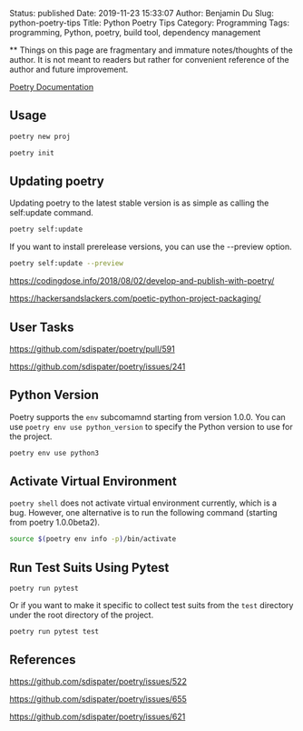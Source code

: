 Status: published
Date: 2019-11-23 15:33:07
Author: Benjamin Du
Slug: python-poetry-tips
Title: Python Poetry Tips
Category: Programming
Tags: programming, Python, poetry, build tool, dependency management

**
Things on this page are fragmentary and immature notes/thoughts of the author.
It is not meant to readers but rather for convenient reference of the author and future improvement.


[Poetry Documentation](https://poetry.eustace.io/docs/)

## Usage

```Bash
poetry new proj
```

```Bash
poetry init
```

## Updating poetry

Updating poetry to the latest stable version is as simple as calling the self:update command.

```Bash
poetry self:update
```

If you want to install prerelease versions, you can use the --preview option.

```Bash
poetry self:update --preview
```

https://codingdose.info/2018/08/02/develop-and-publish-with-poetry/

https://hackersandslackers.com/poetic-python-project-packaging/

## User Tasks

https://github.com/sdispater/poetry/pull/591

https://github.com/sdispater/poetry/issues/241

## Python Version

Poetry supports the `env` subcomamnd starting from version 1.0.0.
You can use `poetry env use python_version` to specify the Python version to use for the project.
```Bash
poetry env use python3
```
## Activate Virtual Environment

`poetry shell` does not activate virtual environment currently, 
which is a bug. 
However, 
one alternative is to run the following command (starting from poetry 1.0.0beta2).
```Bash
source $(poetry env info -p)/bin/activate
```

## Run Test Suits Using Pytest
```
poetry run pytest
```
Or if you want to make it specific to collect test suits from the `test` directory 
under the root directory of the project.
```
poetry run pytest test
```

## References

https://github.com/sdispater/poetry/issues/522

https://github.com/sdispater/poetry/issues/655

https://github.com/sdispater/poetry/issues/621


